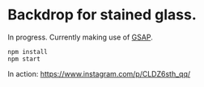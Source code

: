 # Backdrop for stained glass.
In progress. Currently making use of [GSAP](https://greensock.com/gsap/).

```
npm install
npm start
```

In action: https://www.instagram.com/p/CLDZ6sth_qq/
